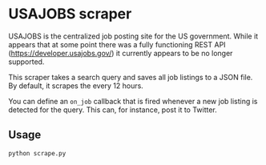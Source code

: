 # USAJOBS scraper

USAJOBS is the centralized job posting site for the US government. While it appears that at some point there was a fully functioning REST API (https://developer.usajobs.gov/) it currently appears to be no longer supported.

This scraper takes a search query and saves all job listings to a JSON file. By default, it scrapes the every 12 hours.

You can define an `on_job` callback that is fired whenever a new job listing is detected for the query. This can, for instance, post it to Twitter.

## Usage

    python scrape.py